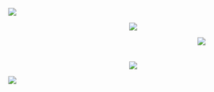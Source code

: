 ![](https://files.catbox.moe/2jofcs.webp)
<p align="center">
<img src="https://files.catbox.moe/qo9po4.gif">
</p>

 　　　　　　　　　　　　　　　　　　　　　　　　　　 　![](https://komarev.com/ghpvc/?username=pwnedangel&color=061521&style=plastic&label=　　　　🪽　　　　)
## 
<p align="center">
<img src="https://files.catbox.moe/avwwhu.webp">
</p>

![](https://files.catbox.moe/cb0lup.webp)
